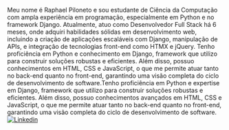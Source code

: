 Meu nome é Raphael Piloneto e sou estudante de Ciência da Computação com ampla experiência em programação, especialmente em Python e no framework Django. Atualmente, atuo como Desenvolvedor Full Stack há 6 meses, onde adquiri habilidades sólidas em desenvolvimento web, incluindo a criação de aplicações escaláveis com Django, manipulação de APIs, e integração de tecnologias front-end como HTMX e jQuery. Tenho proficiência em Python e conhecimento em Django, framework que utilizo para construir soluções robustas e eficientes. Além disso, possuo conhecimentos em HTML, CSS e JavaScript, o que me permite atuar tanto no back-end quanto no front-end, garantindo uma visão completa do ciclo de desenvolvimento de software.Tenho proficiência em Python e expertise em Django, framework que utilizo para construir soluções robustas e eficientes. Além disso, possuo conhecimentos avançados em HTML, CSS e JavaScript, o que me permite atuar tanto no back-end quanto no front-end, garantindo uma visão completa do ciclo de desenvolvimento de software.
[![Linkedin](https://img.shields.io/badge/LinkedIn-0077B5?style=for-the-badge&logo=linkedin&logoColor=white)](https://www.linkedin.com/in/raphael-pereira-da-silva-piloneto-bbab9b216/)
